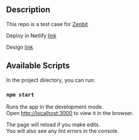 ## Description

This repo is a test case for [Zenbit](https://zenbit.tech/)

Deploy in Netlify [link](https://react-feedback-form.netlify.app/)

Design [link](https://www.figma.com/file/J8yTqV85FherEoHLkFyZgt/Test-Case)

## Available Scripts

In the project directory, you can run:

### `npm start`

Runs the app in the development mode.\
Open [http://localhost:3000](http://localhost:3000) to view it in the browser.

The page will reload if you make edits.\
You will also see any lint errors in the console.
